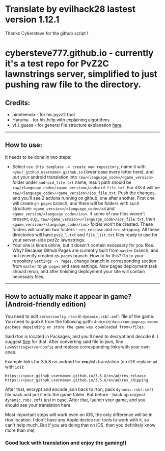 # Translate by evilhack28 lastest version 1.12.1

Thanks Cybersteve for the github script !

# cybersteve777.github.io - currently it's a test repo for PvZ2C lawnstrings server, simplified to just pushing raw file to the directory.

## Credits:
 - nineteendo - for his pyvz2 tool
 - Haruma - for his help with explaining algorithms 
 - vi_i_guess - for general file structure explanation [here](https://github.com/viiguess/Lawnstrings-Server).


---
## How to use:
It needs to be done in two steps:

 - Select `use this template -> create new repository`, name it with `<your_github_username>.github.io` (lower case every letter here),  and put your android translation into `raw/<language_code>/<game_version>` folder under `android_file.txt` name, result path should be `raw/<language_code>/<game_version>/android_file.txt`. 
For iOS it will be `raw/<language_code>/<game_version>/ios_file.txt`.
Push the changes, and you'll see 2 actions running on github, one after another.
First one will create `gh-pages` branch, and there will be folders with such structure: `<game_version>/<language_code>/ad` and `<game_version/<language_code>/ios>`. 
If some of raw files weren't present, e.g., `raw/<game_version>/<language_code>/ios_file.txt`, then `<game_version>/<language_code>/ios>` folder won't be created. 
These folders will contain two folders - `res_release` and `res_shipping`. All these directories will have `pvz2_l.txt` and `file_list.txt` files ready to use for your server-side pvz2c lawnstrings.
 - Your site is kinda online, but it doesn't contain necessary for you files. Why? Because Github Pages are currently built from `master` branch, and not recently created `gh-pages` branch.
How to fix this? Go to your repository `Settings -> Pages`, change branch in corresponding section from `master` to `gh-pages` and save settings.
Now pages deployment task should rerun, and after finishing deployment your site will contain necessary files.
---
## How to actually make it appear in game? (Android-friendly edition)
You need to edit `serverconfig.rton` in `dynamic.rsb(.smf)` file of the game.
You need to grab it from the following path: `Android/data/com.popcap.<some package depeinding on store the game was downloaded from>/files`. 

Said rton is located in Packages, and you'll need to decrypt and decode it. 
I suggest [Sen](https://github.com/harumazzz/Sen.Environment) for that. 
After converting said file to json, find `LawnStringServerConfig` and replace corresponding links with your own ones.

Example links for 3.5.8 on android for **en**glish translation (on iOS replace `ad` with `ios`):
```
https://<your_github_username>.github.io/3.5.8/en/ad/res_release
https://<your_github_username>.github.io/3.5.8/en/ad/res_shipping
```

After that, encrypt and encode json back to rton, pack `dynamic.rsb(.smf)` file back and put it into the game folder. 
But before - back up original `dynamic.rsb(.smf)` just in case. After that, launch your game, and you should see your translation here.

Most important steps will work even on iOS, the only difference will be in rton location. 
I don't have any Apple device nor tools to work with it, so can't help much. But if you are doing that on iOS, then you definitely know more than me) 
### Good luck with translation and enjoy the gaming!)
